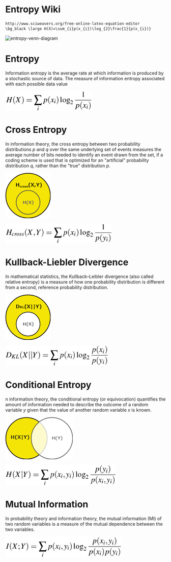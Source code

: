 # Entropy Wiki

    http://www.sciweavers.org/free-online-latex-equation-editor
    \bg_black \large H(X)=\sum_{i}p(x_{i})\log_{2}\frac{1}{p(x_{i})}

![entropy-venn-diagram](https://upload.wikimedia.org/wikipedia/commons/thumb/5/5d/VennInfo3Var.svg/256px-VennInfo3Var.svg.png)


# Entropy

Information entropy is the average rate at which information is produced by a stochastic source of data. The measure of information entropy associated with each possible data value

![](https://github.com/samsoto/EntroPy/blob/master/resources/images/equ_entropy.png)

 
# Cross Entropy

In information theory, the cross entropy between two probability distributions *p* and *q* over the same underlying set of events measures the average number of bits needed to identify an event drawn from the set, if a coding scheme is used that is optimized for an "artificial" probability distribution *q*, rather than the "true" distribution *p*.

![](https://github.com/samsoto/EntroPy/blob/master/resources/images/venn-cross_entropy.png)

![](https://github.com/samsoto/EntroPy/blob/master/resources/images/equ_cross.png)

# Kullback-Liebler Divergence

In mathematical statistics, the Kullback–Leibler divergence (also called relative entropy) is a measure of how one probability distribution is different from a second, reference probability distribution.

![](https://github.com/samsoto/EntroPy/blob/master/resources/images/venn-kl-divergence.png)

![](https://github.com/samsoto/EntroPy/blob/master/resources/images/equ_kl_divergence.png)

# Conditional Entropy

n information theory, the conditional entropy (or equivocation) quantifies the amount of information needed to describe the outcome of a random variable *y* given that the value of another random variable *x* is known.

![](https://github.com/samsoto/EntroPy/blob/master/resources/images/venn-cond_entropy.png)

![](https://github.com/samsoto/EntroPy/blob/master/resources/images/equ_cond_entropy.png)

# Mutual Information

In probability theory and information theory, the mutual information (MI) of two random variables is a measure of the mutual dependence between the two variables.


![](https://github.com/samsoto/EntroPy/blob/master/resources/images/equ_mi.png)

